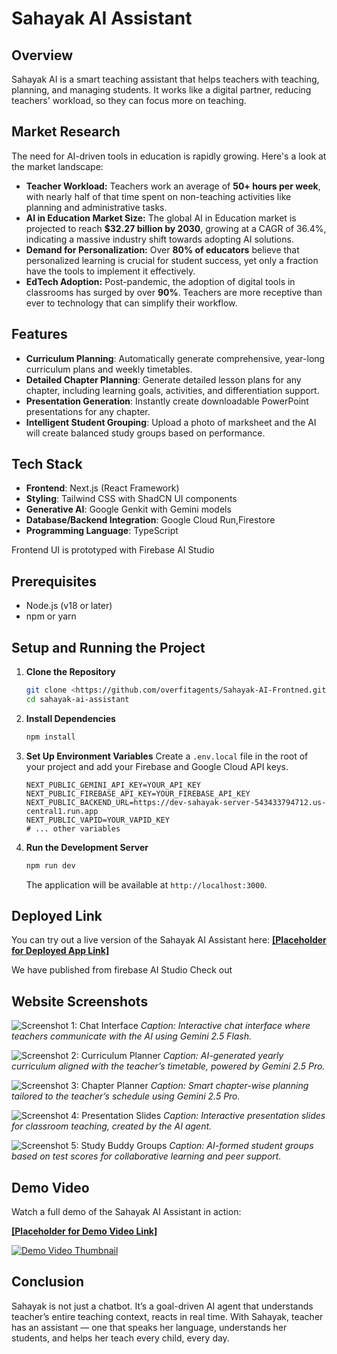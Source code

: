 # Sahayak AI Assistant

## Overview

Sahayak AI is a smart teaching assistant that helps teachers with teaching, planning, and managing students. It works like a digital partner, reducing teachers' workload, so they can focus more on teaching.

## Market Research

The need for AI-driven tools in education is rapidly growing. Here's a look at the market landscape:

-   **Teacher Workload:** Teachers work an average of **50+ hours per week**, with nearly half of that time spent on non-teaching activities like planning and administrative tasks.
-   **AI in Education Market Size:** The global AI in Education market is projected to reach **$32.27 billion by 2030**, growing at a CAGR of 36.4%, indicating a massive industry shift towards adopting AI solutions.
-   **Demand for Personalization:** Over **80% of educators** believe that personalized learning is crucial for student success, yet only a fraction have the tools to implement it effectively.
-   **EdTech Adoption:** Post-pandemic, the adoption of digital tools in classrooms has surged by over **90%**. Teachers are more receptive than ever to technology that can simplify their workflow.

## Features

-   **Curriculum Planning**: Automatically generate comprehensive, year-long curriculum plans and weekly timetables.
-   **Detailed Chapter Planning**: Generate detailed lesson plans for any chapter, including learning goals, activities, and differentiation support.
-   **Presentation Generation**: Instantly create downloadable PowerPoint presentations for any chapter.
-   **Intelligent Student Grouping**: Upload a photo of marksheet and the AI will create balanced study groups based on performance.

## Tech Stack

-   **Frontend**: Next.js (React Framework)
-   **Styling**: Tailwind CSS with ShadCN UI components
-   **Generative AI**: Google Genkit with Gemini models
-   **Database/Backend Integration**: Google Cloud Run,Firestore
-   **Programming Language**: TypeScript

Frontend UI is prototyped with Firebase AI Studio

## Prerequisites

-   Node.js (v18 or later)
-   npm or yarn

## Setup and Running the Project

1.  **Clone the Repository**
    ```bash
    git clone <https://github.com/overfitagents/Sahayak-AI-Frontned.git>
    cd sahayak-ai-assistant
    ```

2.  **Install Dependencies**
    ```bash
    npm install
    ```

3.  **Set Up Environment Variables**
    Create a `.env.local` file in the root of your project and add your Firebase and Google Cloud API keys.
    ```
    NEXT_PUBLIC_GEMINI_API_KEY=YOUR_API_KEY
    NEXT_PUBLIC_FIREBASE_API_KEY=YOUR_FIREBASE_API_KEY
    NEXT_PUBLIC_BACKEND_URL=https://dev-sahayak-server-543433794712.us-central1.run.app
    NEXT_PUBLIC_VAPID=YOUR_VAPID_KEY
    # ... other variables
    ```

4.  **Run the Development Server**
    ```bash
    npm run dev
    ```
    The application will be available at `http://localhost:3000`.

## Deployed Link

You can try out a live version of the Sahayak AI Assistant here:
[**[Placeholder for Deployed App Link]**](https://your-app-url.com)

We have published from firebase AI Studio 
Check out <link> 

## Website Screenshots

![Screenshot 1: Chat Interface](https://placehold.co/800x450.png?text=Chat+Interface)
*Caption: Interactive chat interface where teachers communicate with the AI using Gemini 2.5 Flash.*

![Screenshot 2: Curriculum Planner](https://placehold.co/800x450.png?text=Curriculum+Planner)
*Caption: AI-generated yearly curriculum aligned with the teacher’s timetable, powered by Gemini 2.5 Pro.*

![Screenshot 3: Chapter Planner](https://placehold.co/800x450.png?text=Chapter+Planner)
*Caption: Smart chapter-wise planning tailored to the teacher’s schedule using Gemini 2.5 Pro.*

![Screenshot 4: Presentation Slides](https://placehold.co/800x450.png?text=Chapter+Planner)
*Caption:  Interactive presentation slides for classroom teaching, created by the AI agent.*

![Screenshot 5: Study Buddy Groups](https://placehold.co/800x450.png?text=Chapter+Planner)
*Caption: AI-formed student groups based on test scores for collaborative learning and peer support.*

## Demo Video

Watch a full demo of the Sahayak AI Assistant in action:

[**[Placeholder for Demo Video Link]**](https://your-video-link.com)

[![Demo Video Thumbnail](https://placehold.co/800x450.png?text=Watch+the+Demo)](https://your-video-link.com)

## Conclusion

Sahayak is not just a chatbot. It’s a goal-driven AI agent that understands teacher’s entire teaching context, reacts in real time. With Sahayak, teacher has an assistant — one that speaks her language, understands her students, and helps her teach every child, every day.
